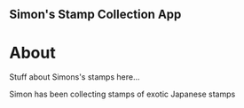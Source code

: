 Simon's Stamp Collection App
---

# About

Stuff about Simons's stamps here...

Simon has been collecting stamps of exotic Japanese stamps 
